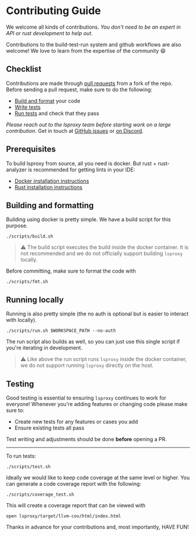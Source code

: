 # Contributing Guide

We welcome all kinds of contributions. _You don't need to be an expert
in API or rust development to help out._

Contributions to the build-test-run system and github workflows are also welcome! We love to learn from the expertise of the community 😄

## Checklist

Contributions are made through
[pull requests](https://help.github.com/articles/using-pull-requests/) from a fork of the repo.
Before sending a pull request, make sure to do the following:

- [Build and format](#build-format) your code
- [Write tests](#tests)
- [Run tests](#tests) and check that they pass

_Please reach out to the lsproxy team before starting work on a large
contribution._ Get in touch at
[GitHub issues](https://github.com/agentic-labs/lsproxy/issues)
or [on Discord](https://discord.gg/WafeS3jN).

## Prerequisites

To build lsproxy from source, all you need is docker. But rust + rust-analyzer is recommended for getting lints in your IDE:

- [Docker installation instructions](https://docs.docker.com/engine/install/)
- [Rust installation instructions](https://www.rust-lang.org/tools/install)

## <a name="build-format">Building and formatting</a>

Building using docker is pretty simple. We have a build script for this purpose.

```
./scripts/build.sh
```

> :warning: The build script executes the build inside the docker container. It is not recommended and we do not officially support building `lsproxy` locally.

Before committing, make sure to format the code with

```
./scripts/fmt.sh
```

## Running locally

Running is also pretty simple (the no auth is optional but is easier to interact with locally).

```
./scripts/run.sh $WORKSPACE_PATH --no-auth
```

The run script also builds as well, so you can just use this single script if you're iterating in development.

> :warning: Like above the run script runs `lsproxy` inside the docker container, we do not support running `lsproxy` directly on the host.

## <a name="tests">Testing</a>

Good testing is essential to ensuring `lsproxy` continues to work for everyone! Whenever you're adding features or changing code please make sure to:
- Create new tests for any features or cases you add
- Ensure existing tests all pass

Test writing and adjustments should be done **before** opening a PR.

---

To run tests:

```
./scripts/test.sh
```

Ideally we would like to keep code coverage at the same level or higher. You can generate a code coverage report with the following:
```
./scripts/coverage_test.sh
```

This will create a coverage report that can be viewed with

```
open lsproxy/target/llvm-cov/html/index.html
```

Thanks in advance for your contributions and, most importantly, HAVE FUN!
